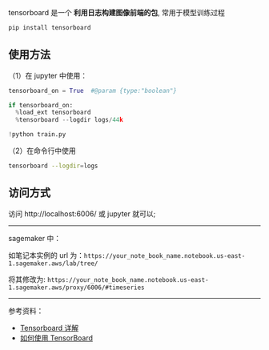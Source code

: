 
tensorboard 是一个 **利用日志构建图像前端的包**, 常用于模型训练过程


```bash
pip install tensorboard 
```

## 使用方法

（1）在 jupyter 中使用：


```python
tensorboard_on = True  #@param {type:"boolean"}

if tensorboard_on:
  %load_ext tensorboard
  %tensorboard --logdir logs/44k

!python train.py
```


（2）在命令行中使用

```bash
tensorboard --logdir=logs
```


## 访问方式

访问 http://localhost:6006/ 或 jupyter 就可以;


----------

sagemaker 中：

如笔记本实例的 url 为：`https://your_note_book_name.notebook.us-east-1.sagemaker.aws/lab/tree/`

将其修改为: `https://your_note_book_name.notebook.us-east-1.sagemaker.aws/proxy/6006/#timeseries`


---------


参考资料：
- [Tensorboard 详解](https://zhuanlan.zhihu.com/p/36946874)
- [如何使用 TensorBoard](https://dl.ypw.io/how-to-use-tensorboard/)

